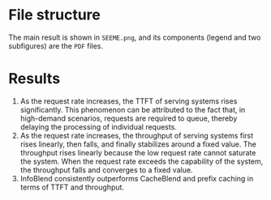 # File structure

The main result is shown in `SEEME.png`, and its components (legend and two subfigures) are the `PDF` files.

# Results

1. As the request rate increases, the TTFT of serving systems rises significantly. This phenomenon can be attributed to the fact that, in high-demand scenarios, requests are required to queue, thereby delaying the processing of individual requests.
2. As the request rate increases, the throughput of serving systems first rises linearly, then falls, and finally stabilizes around a fixed value. The throughput rises linearly because the low request rate cannot saturate the system. When the request rate exceeds the capability of the system, the throughput falls and converges to a fixed value.
3. InfoBlend consistently outperforms CacheBlend and prefix caching in terms of TTFT and throughput.